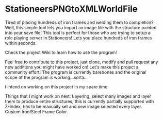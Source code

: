 # StationeersPNGtoXMLWorldFile
Tired of placing hundreds of iron frames and welding them to completion? Well, this simple tool lets you import an image file with the structure painted into your save file! This tool is perfect for those who are trying to setup a role playing server in Stationeers! Lets  you place hundreds of iron frames within seconds.

Check the project Wiki to learn how to use the program!

Feel free to contribute to this project, just clone, modify and pull request any new additions you might have worked on!
Let's make this project a community effort! The program is currently barebones and the original scope of the program is working...sorta...

I intend on working on this project in my spare time.

Things that I might work on next:
Layering, select many images and layer them to produce entire structures, this is currently partially supported with Z-Index, has to be manually set and new image selected every layer.
Custom Iron/Steel Frame Color.

